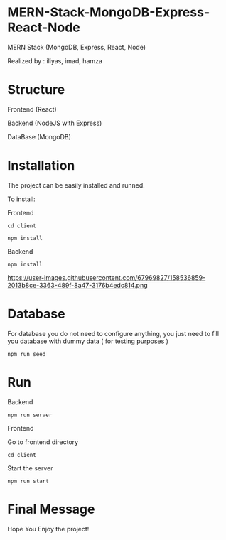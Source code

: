 # MERN-Stack-MongoDB-Express-React-Node
MERN Stack (MongoDB, Express, React, Node)

Realized by : iliyas, imad, hamza

# Structure
Frontend (React)

Backend (NodeJS with Express)

DataBase (MongoDB)

# Installation
The project can be easily installed and runned.

To install:

Frontend

```
cd client
```

```
npm install
```

Backend

```
npm install
```
https://user-images.githubusercontent.com/67969827/158536859-2013b8ce-3363-489f-8a47-3176b4edc814.png

# Database

For database you do not need to configure anything, you just need to fill you database with dummy data ( for testing purposes ) 

```
npm run seed
```

# Run

Backend

```
npm run server
```

Frontend

Go to frontend directory

```
cd client
```

Start the server

```
npm run start
```

# Final Message
Hope You Enjoy the project!

